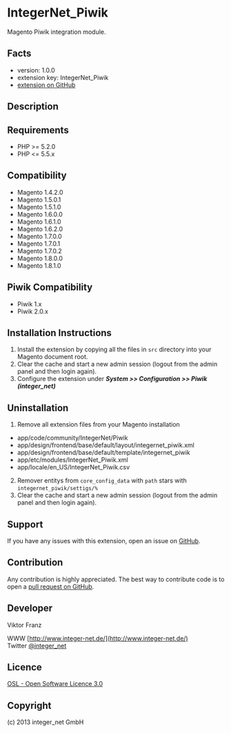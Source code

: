 IntegerNet_Piwik
================

Magento Piwik integration module.

Facts
-----
- version: 1.0.0
- extension key: IntegerNet_Piwik
- [extension on GitHub](https://github.com/integer-net/Piwik)

Description
-----------


Requirements
------------
- PHP >= 5.2.0
- PHP <= 5.5.x

Compatibility
-------------

- Magento 1.4.2.0
- Magento 1.5.0.1
- Magento 1.5.1.0
- Magento 1.6.0.0
- Magento 1.6.1.0
- Magento 1.6.2.0
- Magento 1.7.0.0
- Magento 1.7.0.1
- Magento 1.7.0.2
- Magento 1.8.0.0
- Magento 1.8.1.0  

Piwik Compatibility
-------------------

- Piwik 1.x
- Piwik 2.0.x

Installation Instructions
-------------------------
1. Install the extension by copying all the files in `src` directory into your Magento document root.
2. Clear the cache and start a new admin session (logout from the admin panel and then login again).
3. Configure the extension under ***System >> Configuration >> Piwik (integer_net)***

Uninstallation
--------------
1. Remove all extension files from your Magento installation
 - app/code/community/IntegerNet/Piwik
 - app/design/frontend/base/default/layout/integernet_piwik.xml
 - app/design/frontend/base/default/template/integernet_piwik
 - app/etc/modules/IntegerNet_Piwik.xml
 - app/locale/en_US/IntegerNet_Piwik.csv
2. Remover entitys from `core_config_data` with `path` stars with `integernet_piwik/settigs/%`
3. Clear the cache and start a new admin session (logout from the admin panel and then login again).

Support
-------
If you have any issues with this extension, open an issue on [GitHub](https://github.com/integer-net/Piwik/issues).

Contribution
------------
Any contribution is highly appreciated. The best way to contribute code is to open a [pull request on GitHub](https://help.github.com/articles/using-pull-requests).

Developer
---------
Viktor Franz

WWW [http://www.integer-net.de/](http://www.integer-net.de/)  
Twitter [@integer_net](https://twitter.com/integer_net)

Licence
-------
[OSL - Open Software Licence 3.0](http://opensource.org/licenses/osl-3.0.php)

Copyright
---------
(c) 2013 integer_net GmbH
